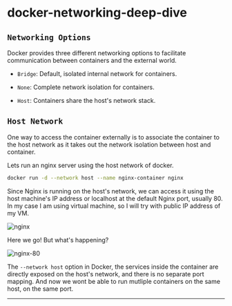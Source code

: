 # docker-networking-deep-dive

## `Networking Options`

Docker provides three different networking options to facilitate communication between containers and the external world.

- `Bridge`: Default, isolated internal network for containers.

- `None`: Complete network isolation for containers.

- `Host`: Containers share the host's network stack.

## `Host Network`

One way to access the container externally is to associate the container to the host network as it takes out the network isolation between host and container.

Lets run an nginx server using the host network of docker.

```bash
docker run -d --network host --name nginx-container nginx
```

Since Nginx is running on the host's network, we can access it using the host machine's IP address or localhost at the default Nginx port, usually 80. In my case I am using virtual machine, so I will try with public IP address of my VM.

![nginx](https://lab-bucket.s3.brilliant.com.bd/labthumbnail/83937f2e-425f-4166-b062-71dcf9ae260c.png)

Here we go! But what's happening?

![nginx-80](https://lab-bucket.s3.brilliant.com.bd/labthumbnail/e5945aeb-8a67-4efc-82bc-ec5e9a9e2357.png)

The `--network host` option in Docker, the services inside the container are directly exposed on the host's network, and there is no separate port mapping. And now we wont be able to run mutliple containers on the same host, on the same port.

---